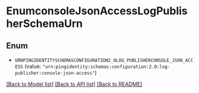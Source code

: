 # EnumconsoleJsonAccessLogPublisherSchemaUrn

## Enum


* `URNPINGIDENTITYSCHEMASCONFIGURATION2_0LOG_PUBLISHERCONSOLE_JSON_ACCESS` (value: `"urn:pingidentity:schemas:configuration:2.0:log-publisher:console-json-access"`)


[[Back to Model list]](../README.md#documentation-for-models) [[Back to API list]](../README.md#documentation-for-api-endpoints) [[Back to README]](../README.md)



